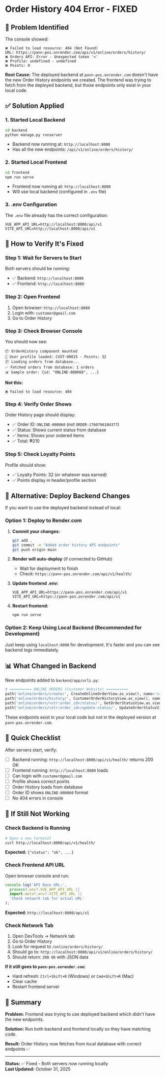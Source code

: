 # Order History 404 Error - FIXED

## 🚨 Problem Identified

The console showed:
```
❌ Failed to load resource: 404 (Not Found)
URL: https://pann-pos.onrender.com/api/v1/online/orders/history/
❌ Orders API: Error - Unexpected token '<'
❌ Profile: undefined - undefined
❌ Points: 0
```

**Root Cause:** The deployed backend at `pann-pos.onrender.com` doesn't have the new Order History endpoints we created. The frontend was trying to fetch from the deployed backend, but those endpoints only exist in your local code.

## ✅ Solution Applied

### 1. Started Local Backend
```bash
cd backend
python manage.py runserver
```
- Backend now running at: `http://localhost:8000`
- Has all the new endpoints: `/api/v1/online/orders/history/`

### 2. Started Local Frontend
```bash
cd frontend
npm run serve
```
- Frontend now running at: `http://localhost:8080`
- Will use local backend (configured in `.env` file)

### 3. .env Configuration
The `.env` file already has the correct configuration:
```
VUE_APP_API_URL=http://localhost:8000/api/v1
VITE_API_URL=http://localhost:8000/api/v1
```

## 🧪 How to Verify It's Fixed

### Step 1: Wait for Servers to Start

Both servers should be running:
- ✅ Backend: `http://localhost:8000`
- ✅ Frontend: `http://localhost:8080`

### Step 2: Open Frontend

1. Open browser: `http://localhost:8080`
2. Login with: `customer@gmail.com`
3. Go to Order History

### Step 3: Check Browser Console

You should now see:
```
📦 OrderHistory component mounted
👤 User profile loaded: CUST-00015 - Points: 32
📦 Loading orders from database...
✅ Fetched orders from database: 1 orders
📊 Sample order: {id: "ONLINE-000060", ...}
```

**Not this:**
```
❌ Failed to load resource: 404
```

### Step 4: Verify Order Shows

Order History page should display:
- ✅ Order ID: `ONLINE-000060` (not `ORDER-1760706184377`)
- ✅ Status: Shows current status from database
- ✅ Items: Shows your ordered items
- ✅ Total: ₱210

### Step 5: Check Loyalty Points

Profile should show:
- ✅ Loyalty Points: 32 (or whatever was earned)
- ✅ Points display in header/profile section

## 🔄 Alternative: Deploy Backend Changes

If you want to use the deployed backend instead of local:

### Option 1: Deploy to Render.com

1. **Commit your changes:**
   ```bash
   git add .
   git commit -m "Added order history API endpoints"
   git push origin main
   ```

2. **Render will auto-deploy** (if connected to GitHub)
   - Wait for deployment to finish
   - Check: `https://pann-pos.onrender.com/api/v1/health/`

3. **Update frontend .env:**
   ```
   VUE_APP_API_URL=https://pann-pos.onrender.com/api/v1
   VITE_API_URL=https://pann-pos.onrender.com/api/v1
   ```

4. **Restart frontend:**
   ```bash
   npm run serve
   ```

### Option 2: Keep Using Local Backend (Recommended for Development)

Just keep using `localhost:8000` for development. It's faster and you can see backend logs immediately.

## 📊 What Changed in Backend

New endpoints added to `backend/app/urls.py`:
```python
# ========== ONLINE ORDERS (Customer Website) ==========
path('online/orders/create/', CreateOnlineOrderView.as_view(), name='create_online_order'),
path('online/orders/history/', CustomerOrderHistoryView.as_view(), name='customer_order_history'),
path('online/orders/<str:order_id>/status/', GetOrderStatusView.as_view(), name='get_order_status'),
path('online/orders/<str:order_id>/update-status/', UpdateOrderStatusView.as_view(), name='update_order_status'),
```

These endpoints exist in your local code but not in the deployed version at `pann-pos.onrender.com`.

## 🎯 Quick Checklist

After servers start, verify:

- [ ] Backend running: `http://localhost:8000/api/v1/health/` returns 200 OK
- [ ] Frontend running: `http://localhost:8080` loads
- [ ] Can login with `customer@gmail.com`
- [ ] Profile shows correct points
- [ ] Order History loads from database
- [ ] Order ID shows `ONLINE-000060` format
- [ ] No 404 errors in console

## 🐛 If Still Not Working

### Check Backend is Running
```bash
# Open a new terminal
curl http://localhost:8000/api/v1/health/
```
**Expected:** `{"status": "ok", ...}`

### Check Frontend API URL
Open browser console and run:
```javascript
console.log('API Base URL:', 
  process?.env?.VUE_APP_API_URL || 
  import.meta?.env?.VITE_API_URL || 
  'Check network tab for actual URL'
);
```
**Expected:** `http://localhost:8000/api/v1`

### Check Network Tab
1. Open DevTools → Network tab
2. Go to Order History
3. Look for request to `/online/orders/history/`
4. Should go to: `http://localhost:8000/api/v1/online/orders/history/`
5. Should return: `200 OK` with JSON data

**If it still goes to `pann-pos.onrender.com`:**
- Hard refresh: `Ctrl+Shift+R` (Windows) or `Cmd+Shift+R` (Mac)
- Clear cache
- Restart frontend server

## 📝 Summary

**Problem:** Frontend was trying to use deployed backend which didn't have the new endpoints.

**Solution:** Run both backend and frontend locally so they have matching code.

**Result:** Order History now fetches from local database with correct endpoints ✅

---

**Status:** ✅ Fixed - Both servers now running locally  
**Last Updated:** October 31, 2025


